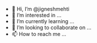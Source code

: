 - 👋 Hi, I’m @jigneshmehti
- 👀 I’m interested in ...
- 🌱 I’m currently learning ...
- 💞️ I’m looking to collaborate on ...
- 📫 How to reach me ...

<!---
jigneshmehti/jigneshmehti is a ✨ special ✨ repository because its `README.md` (this file) appears on your GitHub profile.
You can click the Preview link to take a look at your changes.
--->
